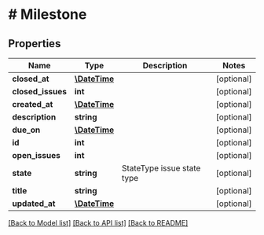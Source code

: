 # # Milestone

## Properties

Name | Type | Description | Notes
------------ | ------------- | ------------- | -------------
**closed_at** | [**\DateTime**](\DateTime.md) |  | [optional]
**closed_issues** | **int** |  | [optional]
**created_at** | [**\DateTime**](\DateTime.md) |  | [optional]
**description** | **string** |  | [optional]
**due_on** | [**\DateTime**](\DateTime.md) |  | [optional]
**id** | **int** |  | [optional]
**open_issues** | **int** |  | [optional]
**state** | **string** | StateType issue state type | [optional]
**title** | **string** |  | [optional]
**updated_at** | [**\DateTime**](\DateTime.md) |  | [optional]

[[Back to Model list]](../../README.md#models) [[Back to API list]](../../README.md#endpoints) [[Back to README]](../../README.md)
